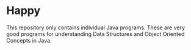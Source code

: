 # Happy

This repository only contains individual Java programs.
These are very good programs for understanding Data Structures and 
Object Oriented Concepts in Java. 
